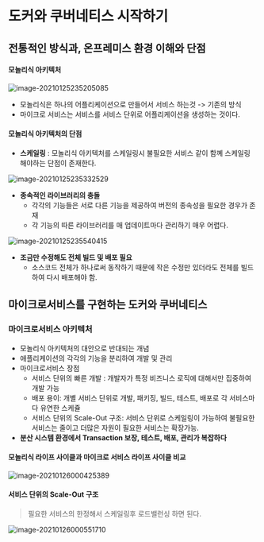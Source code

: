 # 도커와 쿠버네티스 시작하기

## 전통적인 방식과, 온프레미스 환경 이해와 단점

#### 모놀리식 아키텍처

![image-20210125235205085](http://www.jimbae.com:59005/image/75)

* 모놀리식은 하나의 어플리케이션으로 만들어서 서비스 하는것 -> 기존의 방식
* 마이크로 서비스는 서비스를 서비스 단위로 어플리케이션을 생성하는 것이다.



#### 모놀리식 아키텍처의 단점

* **스케일링** : 모놀리식 아키텍처를 스케일링시 불필요한 서비스 같이 함꼐 스케일링 해야하는 단점이 존재한다.

![image-20210125235332529](http://www.jimbae.com:59005/image/76)

* **종속적인 라이브러리의 충돌**
  * 각각의 기능들은 서로 다른 기능을 제공하여 버전의 종속성을 필요한 경우가 존재
  * 각 기능의 따른 라이브러리를 매 업데이트마다 관리하기 매우 어렵다.

![image-20210125235540415](http://www.jimbae.com:59005/image/77)

* **조금만 수정해도 전체 빌드 및 배포 필요**
  * 소스코드 전체가 하나로써 동작하기 때문에 작은 수정만 있더라도 전체를 빌드하여 다시 배포해야 함.





## 마이크로서비스를 구현하는 도커와 쿠버네티스

### 마이크로서비스 아키텍처

* 모놀리식 아키텍처의 대안으로 반대되는 개념
* 애플리케이션의 각각의 기능을 분리하여 개발 및 관리
* 마이크로서비스 장점
  * 서비스 단위의 빠른 개발 : 개발자가 특정 비즈니스 로직에 대해서만 집중하여 개발 가능
  * 배포 용이: 개별 서비스 단위로 개발, 패키징, 빌드, 테스트, 배포로 각 서비스마다 유연한 스케쥴
  * 서비스 단위의 Scale-Out 구조: 서비스 단위로 스케일링이 가능하여 불필요한 서비스는 줄이고 더많은 자원이 필요한 서비스는 확장가능.
* **분산 시스템 환경에서 Transaction 보장, 테스트, 배포, 관리가 복잡하다**



#### 모놀리식 라이프 사이클과 마이크로 서비스 라이프 사이클 비교

![image-20210126000425389](http://www.jimbae.com:59005/image/78)



#### 서비스 단위의 Scale-Out 구조

> 필요한 서비스의 한정해서 스케일링후 로드밸런싱 하면 된다.

![image-20210126000551710](http://www.jimbae.com:59005/image/79)

